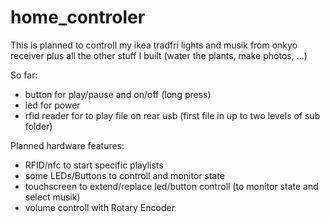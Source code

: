 # home_controler

This is planned to controll my ikea tradfri lights and musik from onkyo receiver plus all the other stuff I built (water the plants, make photos, ...)

So far:
* button for play/pause and on/off (long press)
* led for power
* rfid reader for to play file on rear usb (first file in up to two levels of sub folder)

Planned hardware features:
* RFID/nfc to start specific playlists
* some LEDs/Buttons to controll and monitor state
* touchscreen to extend/replace led/button controll (to monitor state and select musik)
* volume controll with Rotary Encoder
